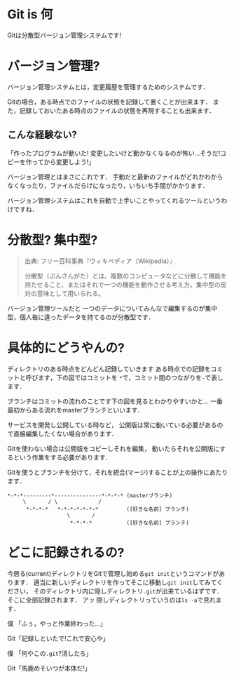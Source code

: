 # Git is 何

Gitは分散型バージョン管理システムです!

# バージョン管理?

バージョン管理システムとは，変更履歴を管理するためのシステムです．

Gitの場合，ある時点でのファイルの状態を記録して置くことが出来ます．
また，記録しておいたある時点のファイルの状態を再現することも出来ます．

## こんな経験ない?

「作ったプログラムが動いた! 変更したいけど動かなくなるのが怖い…そうだ!コピーを作ってから変更しよう!」

バージョン管理とはまさにこれです．
手動だと最新のファイルがどれかわからなくなったり，ファイルだらけになったり，いちいち手間がかかります．

バージョン管理システムはこれを自動で上手いことやってくれるツールというわけですね．

# 分散型? 集中型?

>出典: フリー百科事典『ウィキペディア（Wikipedia）』
>
>分散型（ぶんさんがた）とは、複数のコンピュータなどに分散して機能を持たせること、またはそれで一つの機能を動作させる考え方。集中型の反対の意味として用いられる。 
>

バージョン管理ツールだと
一つのデータについてみんなで編集するのが集中型，個人毎に違ったデータを持てるのが分散型です．

# 具体的にどうやんの?
ディレクトリのある時点をどんどん記録していきます
ある時点での記録をコミットと呼びます，下の図ではコミットを
`*`で，コミット間のつながりを`-`で表します．

ブランチはコミットの流れのことです下の図を見るとわかりやすいかと…
一番最初からある流れをmasterブランチといいます．

サービスを開発し公開している時など，
公開版は常に動いている必要があるので直接編集したくない場合があります．

Gitを使わない場合は公開版をコピーしそれを編集，
動いたらそれを公開版にするという作業をする必要があります．

Gitを使うとブランチを分けて，それを統合(マージ)することが上の操作にあたります．

```
*-*-*---------*---------------*-*-*-* (masterブランチ)
     \       / \             /
      *-*-*-*   *-*-*-*-*-*-*         ([好きな名前] ブランチ)
                   \       /
                    *-*-*-*           ([好きな名前] ブランチ)
```

# どこに記録されるの?
今居る(current)ディレクトリをGitで管理し始める`git init`というコマンドがあります．
適当に新しいディレクトリを作ってそこに移動し`git init`してみてください，
そのディレクトリ内に隠しディレクトリ`.git`が出来ているはずです．
そこに全部記録されます．
アッ 隠しディレクトリっていうのは`ls -a`で見れます．

僕 「ふぅ，やっと作業終わった…」

Git「記録しといたで!これで安心や」

僕 「何やこの`.git`?消したろ」

Git「馬鹿めそいつが本体だ!」

